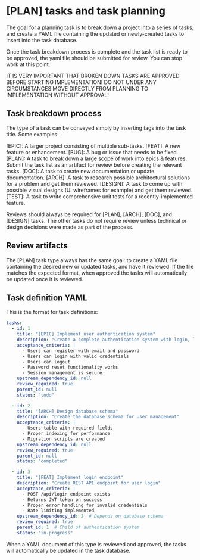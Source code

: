 # [PLAN] tasks and task planning

The goal for a planning task is to break down a project into a series of tasks,
and create a YAML file containing the updated or newly-created tasks to insert
into the task database.

Once the task breakdown process is complete and the task list is ready to be
approved, the yaml file should be submitted for review. You can stop work at
this point.

IT IS VERY IMPORTANT THAT BROKEN DOWN TASKS ARE APPROVED BEFORE STARTING
IMPLEMENTATION! DO NOT UNDER ANY CIRCUMSTANCES MOVE DIRECTLY FROM PLANNING TO
IMPLEMENTATION WITHOUT APPROVAL!

## Task breakdown process

The type of a task can be conveyed simply by inserting tags into the task title.
Some examples:

[EPIC]: A larger project consisting of multiple sub-tasks.
[FEAT]: A new feature or enhancement.
[BUG]: A bug or issue that needs to be fixed.
[PLAN]: A task to break down a large scope of work into epics & features. Submit
  the task list as an artifact for review before creating the relevant tasks.
[DOC]: A task to create new documentation or update documentation.
[ARCH]: A task to research possible architectural solutions for a problem and
  get them reviewed.
[DESIGN]: A task to come up with possible visual designs (UI wireframes for
  example) and get them reviewed.
[TEST]: A task to write comprehensive unit tests for a recently-implemented
  feature.

Reviews should always be required for [PLAN], [ARCH], [DOC], and [DESIGN] tasks.
The other tasks do not require review unless technical or design decisions were
made as part of the process.

## Review artifacts

The [PLAN] task type always has the same goal: to create a YAML file containing
the desired new or updated tasks, and have it reviewed. If the file matches the
expected format, when approved the tasks will automatically be updated once it
is reviewed.

## Task definition YAML

This is the format for task definitions:

```yaml
tasks:
  - id: 1
    title: "[EPIC] Implement user authentication system"
    description: "Create a complete authentication system with login, logout, and registration"
    acceptance_criteria: |
      - Users can register with email and password
      - Users can login with valid credentials
      - Users can logout
      - Password reset functionality works
      - Session management is secure
    upstream_dependency_id: null
    review_required: true
    parent_id: null
    status: "todo"

  - id: 2
    title: "[ARCH] Design database schema"
    description: "Create the database schema for user management"
    acceptance_criteria: |
      - Users table with required fields
      - Proper indexing for performance
      - Migration scripts are created
    upstream_dependency_id: null
    review_required: true
    parent_id: null
    status: "completed"

  - id: 3
    title: "[FEAT] Implement login endpoint"
    description: "Create REST API endpoint for user login"
    acceptance_criteria: |
      - POST /api/login endpoint exists
      - Returns JWT token on success
      - Proper error handling for invalid credentials
      - Rate limiting implemented
    upstream_dependency_id: 2  # Depends on database schema
    review_required: true
    parent_id: 1  # Child of authentication system
    status: "in-progress"
```

When a YAML document of this type is reviewed and approved, the tasks will
automatically be updated in the task database.
